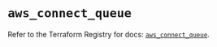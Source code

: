 # `aws_connect_queue`

Refer to the Terraform Registry for docs: [`aws_connect_queue`](https://registry.terraform.io/providers/hashicorp/aws/5.35.0/docs/resources/connect_queue).
